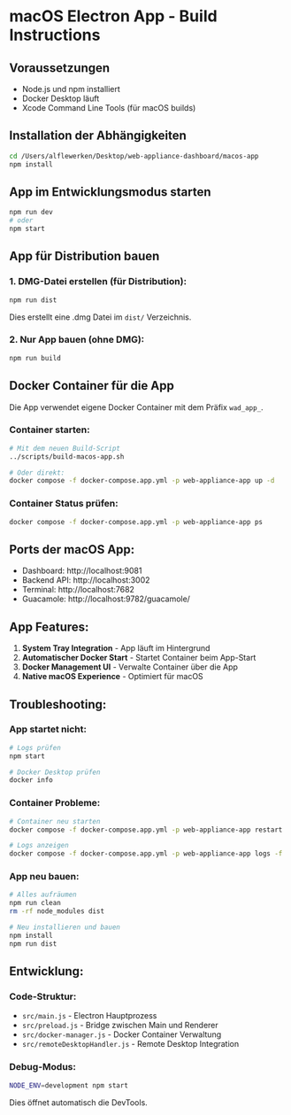 # macOS Electron App - Build Instructions

## Voraussetzungen
- Node.js und npm installiert
- Docker Desktop läuft
- Xcode Command Line Tools (für macOS builds)

## Installation der Abhängigkeiten
```bash
cd /Users/alflewerken/Desktop/web-appliance-dashboard/macos-app
npm install
```

## App im Entwicklungsmodus starten
```bash
npm run dev
# oder
npm start
```

## App für Distribution bauen

### 1. DMG-Datei erstellen (für Distribution):
```bash
npm run dist
```
Dies erstellt eine .dmg Datei im `dist/` Verzeichnis.

### 2. Nur App bauen (ohne DMG):
```bash
npm run build
```

## Docker Container für die App

Die App verwendet eigene Docker Container mit dem Präfix `wad_app_`.

### Container starten:
```bash
# Mit dem neuen Build-Script
../scripts/build-macos-app.sh

# Oder direkt:
docker compose -f docker-compose.app.yml -p web-appliance-app up -d
```

### Container Status prüfen:
```bash
docker compose -f docker-compose.app.yml -p web-appliance-app ps
```

## Ports der macOS App:
- Dashboard: http://localhost:9081
- Backend API: http://localhost:3002  
- Terminal: http://localhost:7682
- Guacamole: http://localhost:9782/guacamole/

## App Features:
1. **System Tray Integration** - App läuft im Hintergrund
2. **Automatischer Docker Start** - Startet Container beim App-Start
3. **Docker Management UI** - Verwalte Container über die App
4. **Native macOS Experience** - Optimiert für macOS

## Troubleshooting:

### App startet nicht:
```bash
# Logs prüfen
npm start

# Docker Desktop prüfen
docker info
```

### Container Probleme:
```bash
# Container neu starten
docker compose -f docker-compose.app.yml -p web-appliance-app restart

# Logs anzeigen
docker compose -f docker-compose.app.yml -p web-appliance-app logs -f
```

### App neu bauen:
```bash
# Alles aufräumen
npm run clean
rm -rf node_modules dist

# Neu installieren und bauen
npm install
npm run dist
```

## Entwicklung:

### Code-Struktur:
- `src/main.js` - Electron Hauptprozess
- `src/preload.js` - Bridge zwischen Main und Renderer
- `src/docker-manager.js` - Docker Container Verwaltung
- `src/remoteDesktopHandler.js` - Remote Desktop Integration

### Debug-Modus:
```bash
NODE_ENV=development npm start
```

Dies öffnet automatisch die DevTools.
